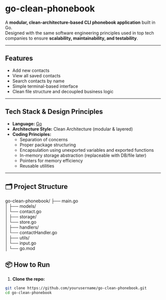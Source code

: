 # go-clean-phonebook

A **modular, clean-architecture-based CLI phonebook application** built in Go.  
Designed with the same software engineering principles used in top tech companies to ensure **scalability, maintainability, and testability**.

---

## Features

- Add new contacts
- View all saved contacts
- Search contacts by name
- Simple terminal-based interface
- Clean file structure and decoupled business logic

---

## Tech Stack & Design Principles

- **Language:** [Go](https://golang.org/)
- **Architecture Style:** Clean Architecture (modular & layered)
- **Coding Principles:**
  - Separation of concerns
  - Proper package structuring
  - Encapsulation using unexported variables and exported functions
  - In-memory storage abstraction (replaceable with DB/file later)
  - Pointers for memory efficiency
  - Reusable utilities

---

## 🗂️ Project Structure
go-clean-phonebook/
├── main.go                  
│
├── models/                  
│   └── contact.go          
│
├── storage/                
│   └── store.go             
│
├── handlers/               
│   └── contactHandler.go    
│
├── utils/                  
│   └── input.go             
│
└── go.mod                   


## 📦 How to Run

1. **Clone the repo:**

```bash
git clone https://github.com/yourusername/go-clean-phonebook.git
cd go-clean-phonebook
